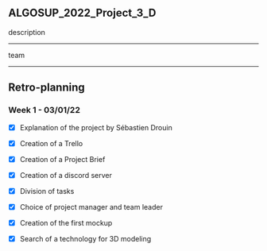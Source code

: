 ## ALGOSUP_2022_Project_3_D

description

<hr>

team

<hr>

## Retro-planning

###  Week 1 - 03/01/22

- [x] Explanation of the project by Sébastien Drouin
- [x] Creation of a Trello
- [x] Creation of a Project Brief
- [x] Creation of a discord server
- [x] Division of tasks
- [x] Choice of project manager and team leader
- [x] Creation of the first mockup
- [x] Search of a technology for 3D modeling

